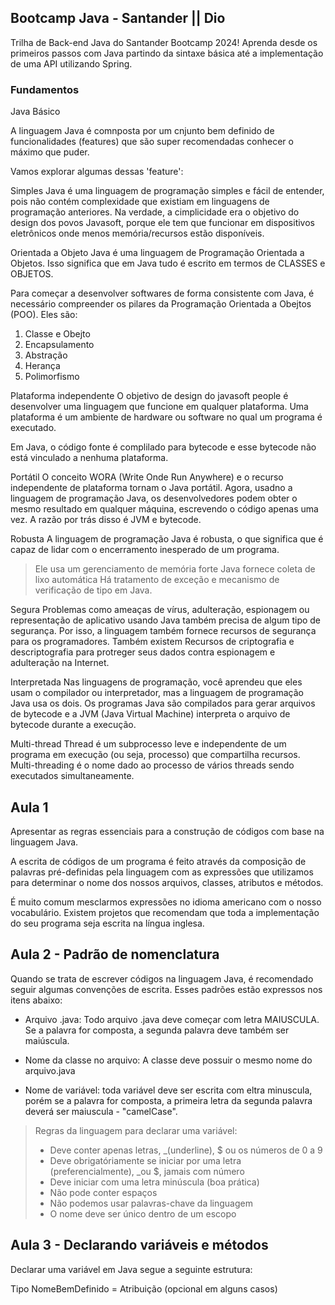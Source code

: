 ## Bootcamp Java - Santander || Dio

Trilha de Back-end Java do Santander Bootcamp 2024! Aprenda desde os primeiros passos com Java partindo da sintaxe básica até a implementação de uma API utilizando Spring.

### Fundamentos

Java Básico

A linguagem Java é comnposta por um cnjunto bem definido de funcionalidades (features) que são super recomendadas conhecer o máximo que puder.

Vamos explorar algumas dessas 'feature':

Simples
Java é uma linguagem de programação simples e fácil de entender, pois não contém complexidade que existiam em linguagens de programação anteriores. Na verdade, a cimplicidade era o objetivo do design dos povos Javasoft, porque ele tem que funcionar em dispositivos eletrônicos onde menos memória/recursos estão disponíveis.

Orientada a Objeto
Java é uma linguagem de Programação Orientada a Objetos. Isso significa que em Java tudo é escrito em termos de CLASSES e OBJETOS.

Para começar a desenvolver softwares de forma consistente com Java, é necessário compreender os pilares da Programação Orientada a Obejtos (POO). Eles são:

1. Classe e Obejto
2. Encapsulamento
3. Abstração
4. Herança
5. Polimorfismo

Plataforma independente
O objetivo de design do javasoft people é desenvolver uma linguagem que funcione em qualquer plataforma. Uma plataforma é um ambiente de hardware ou software no qual um programa é executado.

Em Java, o código fonte é complilado para bytecode e esse bytecode não está vinculado a nenhuma plataforma.

Portátil
O conceito WORA (Write Onde Run Anywhere) e o recurso independente de plataforma tornam o Java portátil. Agora, usadno a linguagem de programação Java, os desenvolvedores podem obter o mesmo resultado em qualquer máquina, escrevendo o código apenas uma vez. A razão por trás disso é JVM e bytecode.

Robusta
A linguagem de programação Java é robusta, o que significa que é capaz de lidar com o encerramento inesperado de um programa.
>Ele usa um gerenciamento de memória forte
>Java fornece coleta de lixo automática
>Há tratamento de exceção e mecanismo de verificação de tipo em Java.

Segura
Problemas como ameaças de vírus, adulteração, espionagem ou representação de aplicativo usando Java também precisa de algum tipo de segurança. Por isso, a linguagem também fornece recursos de segurança para os programadores. Também existem Recursos de criptografia e descriptografia para protreger seus dados contra espionagem e adulteração na Internet.

Interpretada
Nas linguagens de programação, você aprendeu que eles usam o compilador ou interpretador, mas a linguagem de programação Java usa os dois. Os programas Java são compilados para gerar arquivos de bytecode e a JVM (Java Virtual Machine) interpreta o arquivo de bytecode durante a execução.

Multi-thread
Thread é um subprocesso leve e independente de um programa em execução (ou seja, processo) que compartilha recursos. Multi-threading é o nome dado ao processo de vários threads sendo executados simultaneamente.


## Aula 1

Apresentar as regras essenciais para a construção de códigos com base na linguagem Java.

A escrita de códigos de um programa é feito através da composição de palavras pré-definidas pela linguagem com as expressões que utilizamos para determinar o nome dos nossos arquivos, classes, atributos e métodos.

É muito comum mesclarmos expressões no idioma americano com o nosso vocabulário. Existem projetos que recomendam que toda a implementação do seu programa seja escrita na língua inglesa.

## Aula 2 - Padrão de nomenclatura

Quando se trata de escrever códigos na linguagem Java, é recomendado seguir algumas convenções de escrita. Esses padrões estão expressos nos itens abaixo:

* Arquivo .java: Todo arquivo .java deve começar com letra MAIUSCULA. Se a palavra for composta, a segunda palavra deve também ser maiúscula.

* Nome da classe no arquivo: A classe deve possuir o mesmo nome do arquivo.java

* Nome de variável: toda variável deve ser escrita com eltra minuscula, porém se a palavra for composta, a primeira letra da segunda palavra deverá ser maiuscula - "camelCase".

>Regras da linguagem para declarar uma variável:
>* Deve conter apenas letras, _(underline), $ ou os números de 0 a 9
>* Deve obrigatóriamente se iniciar por uma letra (preferencialmente), _ou $, jamais com número
>* Deve iniciar com uma letra minúscula (boa prática)
>* Não pode conter espaços
>* Não podemos usar palavras-chave da linguagem
>* O nome deve ser único dentro de um escopo  

## Aula 3 - Declarando variáveis e métodos

Declarar uma variável em Java segue a seguinte estrutura:

Tipo NomeBemDefinido = Atribuição (opcional em alguns casos)